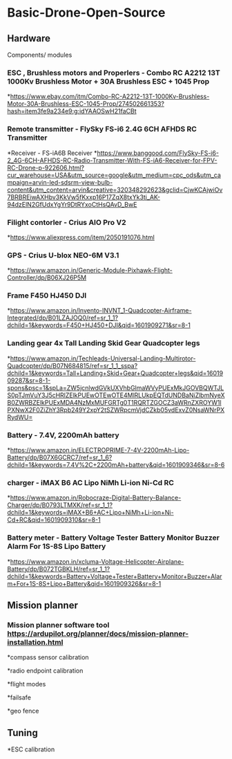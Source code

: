 # Basic-Drone-Open-Source

## Hardware 

Components/ modules 

### ESC , Brushless motors  and Properlers - Combo RC A2212 13T 1000Kv Brushless Motor + 30A Brushless ESC + 1045 Prop 
*https://www.ebay.com/itm/Combo-RC-A2212-13T-1000Kv-Brushless-Motor-30A-Brushless-ESC-1045-Prop/274502661353?hash=item3fe9a234e9:g:idYAAOSwH21faCBt

### Remote transmitter - FlySky FS-i6 2.4G 6CH AFHDS RC Transmitter 
*Receiver - FS-iA6B Receiver
*https://www.banggood.com/FlySky-FS-i6-2_4G-6CH-AFHDS-RC-Radio-Transmitter-With-FS-iA6-Receiver-for-FPV-RC-Drone-p-922606.html?cur_warehouse=USA&utm_source=google&utm_medium=cpc_ods&utm_campaign=arvin-led-sdsrm-view-bulb-content&utm_content=arvin&creative=320348292623&gclid=CjwKCAjwiOv7BRBREiwAXHbv3KkVw5fKxxp16P17ZqX8txYk3ti_AK-94dzElN2GfUdxYgYr9DtRYxoCtHsQAvD_BwE
 
### Filight contorler - Crius AIO Pro V2
*https://www.aliexpress.com/item/2050191076.html

### GPS - Crius U-blox NEO-6M V3.1
*https://www.amazon.in/Generic-Module-Pixhawk-Flight-Controller/dp/B06XJ26P5M

### Frame   F450 HJ450 DJI
*https://www.amazon.in/Invento-INVNT_1-Quadcopter-Airframe-Integrated/dp/B01LZAJOQ0/ref=sr_1_1?dchild=1&keywords=F450+HJ450+DJI&qid=1601909271&sr=8-1

### Landing gear 4x Tall Landing Skid Gear Quadcopter legs
*https://www.amazon.in/Techleads-Universal-Landing-Multirotor-Quadcopter/dp/B07N684815/ref=sr_1_1_sspa?dchild=1&keywords=Tall+Landing+Skid+Gear+Quadcopter+legs&qid=1601909287&sr=8-1-spons&psc=1&spLa=ZW5jcnlwdGVkUXVhbGlmaWVyPUExMkJGOVBQWTJLS0pTJmVuY3J5cHRlZElkPUEwOTEwOTE4MlRLUkpEQTdUNDBaNiZlbmNyeXB0ZWRBZElkPUExMDA4NzMxMUFGRTg0T1RQRTZGOCZ3aWRnZXROYW1lPXNwX2F0ZiZhY3Rpb249Y2xpY2tSZWRpcmVjdCZkb05vdExvZ0NsaWNrPXRydWU=

### Battery - 7.4V, 2200mAh battery
*https://www.amazon.in/ELECTROPRIME-7-4V-2200mAh-Lipo-Battery/dp/B07X6GCRC7/ref=sr_1_6?dchild=1&keywords=7.4V%2C+2200mAh+battery&qid=1601909346&sr=8-6

### charger - iMAX B6 AC Lipo NiMh Li-ion Ni-Cd RC
*https://www.amazon.in/Robocraze-Digital-Battery-Balance-Charger/dp/B0793LTMXK/ref=sr_1_1?dchild=1&keywords=iMAX+B6+AC+Lipo+NiMh+Li-ion+Ni-Cd+RC&qid=1601909310&sr=8-1

### Battery meter - Battery Voltage Tester Battery Monitor Buzzer Alarm For 1S-8S Lipo Battery
*https://www.amazon.in/xcluma-Voltage-Helicopter-Airplane-Battery/dp/B072TGBKLH/ref=sr_1_1?dchild=1&keywords=Battery+Voltage+Tester+Battery+Monitor+Buzzer+Alarm+For+1S-8S+Lipo+Battery&qid=1601909326&sr=8-1

## Mission planner 

### Mission planner software tool https://ardupilot.org/planner/docs/mission-planner-installation.html

*compass sensor calibration

*radio endpoint calibration 

*flight modes

*failsafe

*geo fence 

## Tuning 
*ESC calibration 
